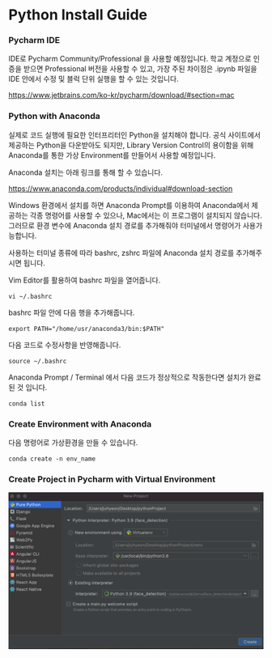 Python Install Guide
================
###  Pycharm IDE

IDE로 Pycharm Community/Professional 을 사용할 예정입니다. 학교 계정으로 인증을 받으면 Professional 버전을 사용할 수 있고, 가장 주된 차이점은 .ipynb 파일을 IDE 안에서 수정 및 블럭 단위 실행을 할 수 있는 것입니다.

https://www.jetbrains.com/ko-kr/pycharm/download/#section=mac

### Python with Anaconda

실제로 코드 실행에 필요한 인터프리터인 Python을 설치해야 합니다. 공식 사이트에서 제공하는 Python을 다운받아도 되지만, Library Version Control의 용이함을 위해 Anaconda를 통한 가상 Environment를 만들어서 사용할 예정입니다.

Anaconda 설치는 아래 링크를 통해 할 수 있습니다.

https://www.anaconda.com/products/individual#download-section

Windows 환경에서 설치를 하면 Anaconda Prompt를 이용하여 Anaconda에서 제공하는 각종 명령어를 사용할 수 있으나, Mac에서는 이 프로그램이 설치되지 않습니다. 그러므로 환경 변수에 Anaconda 설치 경로를 추가해줘야 터미널에서 명령어가 사용가능합니다.

사용하는 터미널 종류에 따라 bashrc, zshrc 파일에 Anaconda 설치 경로를 추가해주시면 됩니다.

Vim Editor를 활용하여 bashrc 파일을 열어줍니다.

	vi ~/.bashrc

bashrc 파일 안에 다음 행을 추가해줍니다.

	export PATH="/home/usr/anaconda3/bin:$PATH"

다음 코드로 수정사항을 반영해줍니다.

	source ~/.bashrc

Anaconda Prompt / Terminal 에서 다음 코드가 정상적으로 작동한다면 설치가 완료된 것 입니다.

	conda list


### Create Environment with Anaconda

다음 명령어로 가상환경을 만들 수 있습니다.

	conda create -n env_name

### Create Project in Pycharm with Virtual Environment

![](./img/1.png)

